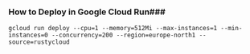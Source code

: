 ### How to Deploy in Google Cloud Run###

```gcloud run deploy --cpu=1 --memory=512Mi --max-instances=1 --min-instances=0 --concurrency=200 --region=europe-north1 --source=rustycloud```